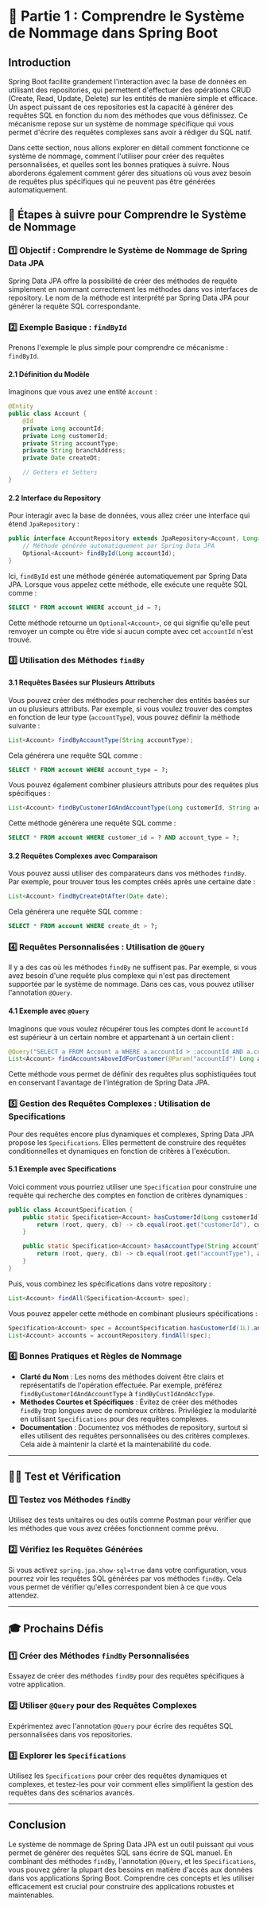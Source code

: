 # 🏁 Partie 1 : Comprendre le Système de Nommage dans Spring Boot

## Introduction

Spring Boot facilite grandement l'interaction avec la base de données en utilisant des repositories, qui permettent d'effectuer des opérations CRUD (Create, Read, Update, Delete) sur les entités de manière simple et efficace. Un aspect puissant de ces repositories est la capacité à générer des requêtes SQL en fonction du nom des méthodes que vous définissez. Ce mécanisme repose sur un système de nommage spécifique qui vous permet d'écrire des requêtes complexes sans avoir à rédiger du SQL natif.

Dans cette section, nous allons explorer en détail comment fonctionne ce système de nommage, comment l'utiliser pour créer des requêtes personnalisées, et quelles sont les bonnes pratiques à suivre. Nous aborderons également comment gérer des situations où vous avez besoin de requêtes plus spécifiques qui ne peuvent pas être générées automatiquement.

## 🚀 Étapes à suivre pour Comprendre le Système de Nommage

### 1️⃣ Objectif : Comprendre le Système de Nommage de Spring Data JPA

Spring Data JPA offre la possibilité de créer des méthodes de requête simplement en nommant correctement les méthodes dans vos interfaces de repository. Le nom de la méthode est interprété par Spring Data JPA pour générer la requête SQL correspondante.

### 2️⃣ Exemple Basique : `findById`

Prenons l'exemple le plus simple pour comprendre ce mécanisme : `findById`.

#### 2.1 Définition du Modèle

Imaginons que vous avez une entité `Account` :

```java
@Entity
public class Account {
    @Id
    private Long accountId;
    private Long customerId;
    private String accountType;
    private String branchAddress;
    private Date createDt;

    // Getters et Setters
}
```

#### 2.2 Interface du Repository

Pour interagir avec la base de données, vous allez créer une interface qui étend `JpaRepository` :

```java
public interface AccountRepository extends JpaRepository<Account, Long> {
    // Méthode générée automatiquement par Spring Data JPA
    Optional<Account> findById(Long accountId);
}
```

Ici, `findById` est une méthode générée automatiquement par Spring Data JPA. Lorsque vous appelez cette méthode, elle exécute une requête SQL comme :

```sql
SELECT * FROM account WHERE account_id = ?;
```

Cette méthode retourne un `Optional<Account>`, ce qui signifie qu'elle peut renvoyer un compte ou être vide si aucun compte avec cet `accountId` n'est trouvé.

### 3️⃣ Utilisation des Méthodes `findBy`

#### 3.1 Requêtes Basées sur Plusieurs Attributs

Vous pouvez créer des méthodes pour rechercher des entités basées sur un ou plusieurs attributs. Par exemple, si vous voulez trouver des comptes en fonction de leur type (`accountType`), vous pouvez définir la méthode suivante :

```java
List<Account> findByAccountType(String accountType);
```

Cela générera une requête SQL comme :

```sql
SELECT * FROM account WHERE account_type = ?;
```

Vous pouvez également combiner plusieurs attributs pour des requêtes plus spécifiques :

```java
List<Account> findByCustomerIdAndAccountType(Long customerId, String accountType);
```

Cette méthode générera une requête SQL comme :

```sql
SELECT * FROM account WHERE customer_id = ? AND account_type = ?;
```

#### 3.2 Requêtes Complexes avec Comparaison

Vous pouvez aussi utiliser des comparateurs dans vos méthodes `findBy`. Par exemple, pour trouver tous les comptes créés après une certaine date :

```java
List<Account> findByCreateDtAfter(Date date);
```

Cela générera une requête SQL comme :

```sql
SELECT * FROM account WHERE create_dt > ?;
```

### 4️⃣ Requêtes Personnalisées : Utilisation de `@Query`

Il y a des cas où les méthodes `findBy` ne suffisent pas. Par exemple, si vous avez besoin d'une requête plus complexe qui n'est pas directement supportée par le système de nommage. Dans ces cas, vous pouvez utiliser l'annotation `@Query`.

#### 4.1 Exemple avec `@Query`

Imaginons que vous voulez récupérer tous les comptes dont le `accountId` est supérieur à un certain nombre et appartenant à un certain client :

```java
@Query("SELECT a FROM Account a WHERE a.accountId > :accountId AND a.customerId = :customerId")
List<Account> findAccountsAboveIdForCustomer(@Param("accountId") Long accountId, @Param("customerId") Long customerId);
```

Cette méthode vous permet de définir des requêtes plus sophistiquées tout en conservant l'avantage de l'intégration de Spring Data JPA.

### 5️⃣ Gestion des Requêtes Complexes : Utilisation de Specifications

Pour des requêtes encore plus dynamiques et complexes, Spring Data JPA propose les `Specifications`. Elles permettent de construire des requêtes conditionnelles et dynamiques en fonction de critères à l'exécution.

#### 5.1 Exemple avec Specifications

Voici comment vous pourriez utiliser une `Specification` pour construire une requête qui recherche des comptes en fonction de critères dynamiques :

```java
public class AccountSpecification {
    public static Specification<Account> hasCustomerId(Long customerId) {
        return (root, query, cb) -> cb.equal(root.get("customerId"), customerId);
    }

    public static Specification<Account> hasAccountType(String accountType) {
        return (root, query, cb) -> cb.equal(root.get("accountType"), accountType);
    }
}
```

Puis, vous combinez les spécifications dans votre repository :

```java
List<Account> findAll(Specification<Account> spec);
```

Vous pouvez appeler cette méthode en combinant plusieurs spécifications :

```java
Specification<Account> spec = AccountSpecification.hasCustomerId(1L).and(AccountSpecification.hasAccountType("Savings"));
List<Account> accounts = accountRepository.findAll(spec);
```

### 6️⃣ Bonnes Pratiques et Règles de Nommage

- **Clarté du Nom** : Les noms des méthodes doivent être clairs et représentatifs de l'opération effectuée. Par exemple, préférez `findByCustomerIdAndAccountType` à `findByCustIdAndAccType`.
- **Méthodes Courtes et Spécifiques** : Évitez de créer des méthodes `findBy` trop longues avec de nombreux critères. Privilégiez la modularité en utilisant `Specifications` pour des requêtes complexes.
- **Documentation** : Documentez vos méthodes de repository, surtout si elles utilisent des requêtes personnalisées ou des critères complexes. Cela aide à maintenir la clarté et la maintenabilité du code.

---

## 🏃‍♂️ Test et Vérification

### 1️⃣ Testez vos Méthodes `findBy`

Utilisez des tests unitaires ou des outils comme Postman pour vérifier que les méthodes que vous avez créées fonctionnent comme prévu.

### 2️⃣ Vérifiez les Requêtes Générées

Si vous activez `spring.jpa.show-sql=true` dans votre configuration, vous pourrez voir les requêtes SQL générées par vos méthodes `findBy`. Cela vous permet de vérifier qu'elles correspondent bien à ce que vous attendez.

---

## 🎓 Prochains Défis

### 1️⃣ Créer des Méthodes `findBy` Personnalisées

Essayez de créer des méthodes `findBy` pour des requêtes spécifiques à votre application.

### 2️⃣ Utiliser `@Query` pour des Requêtes Complexes

Expérimentez avec l'annotation `@Query` pour écrire des requêtes SQL personnalisées dans vos repositories.

### 3️⃣ Explorer les `Specifications`

Utilisez les `Specifications` pour créer des requêtes dynamiques et complexes, et testez-les pour voir comment elles simplifient la gestion des requêtes dans des scénarios avancés.

---

## Conclusion

Le système de nommage de Spring Data JPA est un outil puissant qui vous permet de générer des requêtes SQL sans écrire de SQL manuel. En combinant des méthodes `findBy`, l'annotation `@Query`, et les `Specifications`, vous pouvez gérer la plupart des besoins en matière d'accès aux données dans vos applications Spring Boot. Comprendre ces concepts et les utiliser efficacement est crucial pour construire des applications robustes et maintenables.
